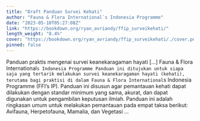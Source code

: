 ```yaml
---
title: "Draft Panduan Survei Kehati"
author: "Fauna & Flora International`s Indonesia Programme"
date: "2023-05-10T05:27:08Z"
link: "https://bookdown.org/ryan_avriandy/ffip_surveikehati/"
length_weight: "8.4%"
cover: "https://bookdown.org/ryan_avriandy/ffip_surveikehati/./cover.png"
pinned: false
---
```


Panduan praktis mengenai survei keanekaragaman hayati [...] Fauna & Flora International`s Indonesia Programme Panduan ini ditujukan untuk siapa saja yang tertarik melakukan survei keanekaragaman hayati (kehati), terutama bagi praktisi di dalam Fauna & Flora International`s Indonesia Programme (FFI’s IP). Panduan ini disusun agar pemantauan kehati dapat dilakukan dengan standar minimum yang sama, akurat, dan dapat digunakan untuk pengambilan keputusan ilmiah. Panduan ini adalah ringkasan umum untuk melakukan pemantauan pada empat taksa berikut: Avifauna, Herpetofauna, Mamalia, dan Vegetasi ...
